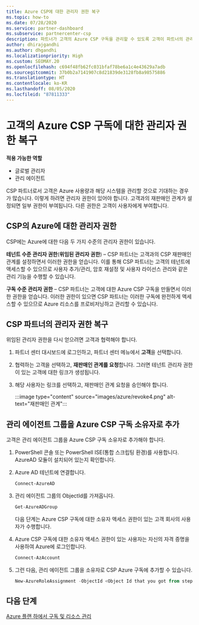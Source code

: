 ```yaml
---
title: Azure CSP에 대한 관리자 권한 복구
ms.topic: how-to
ms.date: 07/28/2020
ms.service: partner-dashboard
ms.subservice: partnercenter-csp
description: 파트너가 고객의 Azure CSP 구독을 관리할 수 있도록 고객이 파트너의 관리자 권한을 복구하도록 돕는 방법에 대해 알아봅니다.
author: dhirajgandhi
ms.author: dhgandhi
ms.localizationpriority: High
ms.custom: SEOMAY.20
ms.openlocfilehash: c694f48fb62fc031bfaf78be6a1c4e43629a7adb
ms.sourcegitcommit: 37b0b2a7141907c8d21839de3128fb8a98575886
ms.translationtype: HT
ms.contentlocale: ko-KR
ms.lasthandoff: 08/05/2020
ms.locfileid: "87811333"
---
```

# <a name="reinstate-admin-privileges-for-a-customers-azure-csp-subscriptions"></a>고객의 Azure CSP 구독에 대한 관리자 권한 복구  

**적용 가능한 역할**

- 글로벌 관리자
- 관리 에이전트

CSP 파트너로서 고객은 Azure 사용량과 해당 시스템을 관리할 것으로 기대하는 경우가 많습니다. 이렇게 하려면 관리자 권한이 있어야 합니다. 고객과의 재판매인 관계가 설정되면 일부 권한이 부여됩니다. 다른 권한은 고객이 사용자에게 부여합니다.

## <a name="admin-privileges-for-azure-in-csp"></a>CSP의 Azure에 대한 관리자 권한

CSP에는 Azure에 대한 다음 두 가지 수준의 관리자 권한이 있습니다.

**테넌트 수준 관리자 권한**(**위임된 관리자 권한**) – CSP 파트너는 고객과의 CSP 재판매인 관계를 설정하면서 이러한 권한을 얻습니다. 이를 통해 CSP 파트너는 고객의 테넌트에 액세스할 수 있으므로 사용자 추가/관리, 암호 재설정 및 사용자 라이선스 관리와 같은 관리 기능을 수행할 수 있습니다.

**구독 수준 관리자 권한** – CSP 파트너는 고객에 대한 Azure CSP 구독을 만들면서 이러한 권한을 얻습니다. 이러한 권한이 있으면 CSP 파트너는 이러한 구독에 완전하게 액세스할 수 있으므로 Azure 리소스를 프로비저닝하고 관리할 수 있습니다.

## <a name="reinstate-csp-partners-admin-privileges"></a>CSP 파트너의 관리자 권한 복구

위임된 관리자 권한을 다시 얻으려면 고객과 협력해야 합니다.

1. 파트너 센터 대시보드에 로그인하고, 파트너 센터 메뉴에서 **고객**을 선택합니다.

2. 협력하는 고객을 선택하고, **재판매인 관계를 요청**합니다. 그러면 테넌트 관리자 권한이 있는 고객에 대한 링크가 생성됩니다.

3. 해당 사용자는 링크를 선택하고, 재판매인 관계 요청을 승인해야 합니다.

   :::image type="content" source="images/azure/revoke4.png" alt-text="재판매인 관계":::

## <a name="adding-the-admin-agents-group-as-an-owner-for-the-azure-csp-subscription"></a>관리 에이전트 그룹을 Azure CSP 구독 소유자로 추가

고객은 관리 에이전트 그룹을 Azure CSP 구독 소유자로 추가해야 합니다.

1. PowerShell 콘솔 또는 PowerShell ISE(통합 스크립팅 환경)를 사용합니다. AzureAD 모듈이 설치되어 있는지 확인합니다.

2. Azure AD 테넌트에 연결합니다.

   ```powershell
   Connect-AzureAD
   ```

3. 관리 에이전트 그룹의 ObjectId를 가져옵니다.

   ```powershell
   Get-AzureADGroup
   ```
   다음 단계는 Azure CSP 구독에 대한 소유자 액세스 권한이 있는 고객 회사의 사용자가 수행합니다.

4. Azure CSP 구독에 대한 소유자 액세스 권한이 있는 사용자는 자신의 자격 증명을 사용하여 Azure에 로그인합니다.

   ```powershell
   Connect-AzAccount
   ```

5. 그런 다음, 관리 에이전트 그룹을 소유자로 CSP Azure 구독에 추가할 수 있습니다.

    ```powershell
    New-AzureRoleAssignment -ObjectId <Object Id that you got from step 3> -RoleDefinitionName Owner -Scope "/subscriptions/<SubscriptionId of CSP subscription>"
    ```

## <a name="next-steps"></a>다음 단계

[Azure 플랜 하에서 구독 및 리소스 관리](azure-plan-manage.md)
